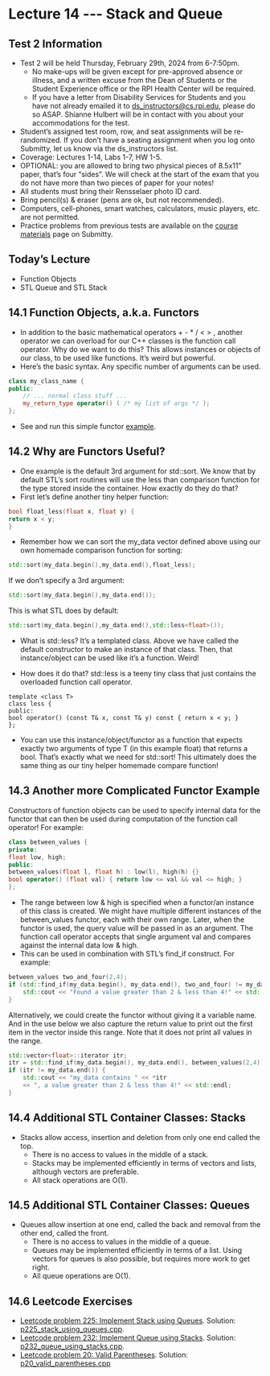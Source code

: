 # Lecture 14 --- Stack and Queue

## Test 2 Information

- Test 2 will be held Thursday, February 29th, 2024 from 6-7:50pm.
  - No make-ups will be given except for pre-approved absence or illness, and a written excuse from the Dean of Students or the Student Experience office or the RPI Health Center will be required.
  - If you have a letter from Disability Services for Students and you have not already emailed it to ds_instructors@cs.rpi.edu, please do so ASAP. Shianne Hulbert will be in contact with you about your accommodations for the test.
- Student’s assigned test room, row, and seat assignments will be re-randomized. If you don’t have a seating assignment when you log onto Submitty, let us know via the ds_instructors list.
- Coverage: Lectures 1-14, Labs 1-7, HW 1-5.
- OPTIONAL: you are allowed to bring two physical pieces of 8.5x11” paper, that’s four “sides”. We will check at the start of the exam that you do not have more than two pieces of paper for your notes!
- All students must bring their Rensselaer photo ID card.
- Bring pencil(s) & eraser (pens are ok, but not recommended).
- Computers, cell-phones, smart watches, calculators, music players, etc. are not permitted.
- Practice problems from previous tests are available on the [course materials](https://submitty.cs.rpi.edu/courses/s24/csci1200/course_materials) page on Submitty.

## Today’s Lecture

- Function Objects
- STL Queue and STL Stack

## 14.1 Function Objects, a.k.a. Functors

- In addition to the basic mathematical operators + - * / < > , another operator we can overload for our C++
classes is the function call operator.
 Why do we want to do this? This allows instances or objects of our class, to be used like functions. It’s weird
but powerful.
- Here’s the basic syntax. Any specific number of arguments can be used.

```cpp
class my_class_name {
public:
	// ... normal class stuff ...
	my_return_type operator() ( /* my list of args */ );
};
```

- See and run this simple functor [example](functor.cpp).

## 14.2 Why are Functors Useful?

- One example is the default 3rd argument for std::sort. We know that by default STL’s sort routines will use
the less than comparison function for the type stored inside the container. How exactly do they do that?
- First let’s define another tiny helper function:

```cpp
bool float_less(float x, float y) {
return x < y;
}
```

- Remember how we can sort the my_data vector defined above using our own homemade comparison function
for sorting:

```cpp
std::sort(my_data.begin(),my_data.end(),float_less);
```

If we don’t specify a 3rd argument:

```cpp
std::sort(my_data.begin(),my_data.end());
```

This is what STL does by default:

```cpp
std::sort(my_data.begin(),my_data.end(),std::less<float>());
```

- What is std::less? It’s a templated class. Above we have called the default constructor to make an instance
of that class. Then, that instance/object can be used like it’s a function. Weird!

- How does it do that? std::less is a teeny tiny class that just contains the overloaded function call operator.

```
template <class T>
class less {
public:
bool operator() (const T& x, const T& y) const { return x < y; }
};
```

- You can use this instance/object/functor as a function that expects exactly two arguments of type T (in this
example float) that returns a bool. That’s exactly what we need for std::sort! This ultimately does the
same thing as our tiny helper homemade compare function!

## 14.3 Another more Complicated Functor Example

Constructors of function objects can be used to specify internal data for the functor that can then be used
during computation of the function call operator! For example:

```cpp
class between_values {
private:
float low, high;
public:
between_values(float l, float h) : low(l), high(h) {}
bool operator() (float val) { return low <= val && val <= high; }
};
```

- The range between low & high is specified when a functor/an instance of this class is created. We might
have multiple different instances of the between_values functor, each with their own range. Later, when the
functor is used, the query value will be passed in as an argument. The function call operator accepts that
single argument val and compares against the internal data low & high.
- This can be used in combination with STL’s find_if construct. For example:

```cpp
between_values two_and_four(2,4);
if (std::find_if(my_data.begin(), my_data.end(), two_and_four) != my_data.end()) {
	std::cout << "Found a value greater than 2 & less than 4!" << std::endl;
}
```
 Alternatively, we could create the functor without giving it a variable name. And in the use below we also
capture the return value to print out the first item in the vector inside this range. Note that it does not print
all values in the range.

```cpp
std::vector<float>::iterator itr;
itr = std::find_if(my_data.begin(), my_data.end(), between_values(2,4));
if (itr != my_data.end()) {
	std::cout << "my_data contains " << *itr
	<< ", a value greater than 2 & less than 4!" << std::endl;
}
```

## 14.4 Additional STL Container Classes: Stacks

<!--We’ve studied STL vectors, lists, maps, and sets. These data structures provide a wide range of flexibility in
terms of operations. One way to obtain computational efficiency is to consider a simplified set of operations or
functionality.-->
<!-- For example, with a hash table we give up the notion of a sorted table and gain in find, insert, & erase efficiency.-->

- Stacks allow access, insertion and deletion from only one end called the top.
  - There is no access to values in the middle of a stack.
  - Stacks may be implemented efficiently in terms of vectors and lists, although vectors are preferable.
  - All stack operations are O(1).

## 14.5 Additional STL Container Classes: Queues

- Queues allow insertion at one end, called the back and removal from the other end, called the front.
  - There is no access to values in the middle of a queue.
  - Queues may be implemented efficiently in terms of a list. Using vectors for queues is also possible, but requires more work to get right.
  - All queue operations are O(1).

## 14.6 Leetcode Exercises

- [Leetcode problem 225: Implement Stack using Queues](https://leetcode.com/problems/implement-stack-using-queues/). Solution: [p225_stack_using_queues.cpp](../../leetcode/p225_stack_using_queues.cpp).
- [Leetcode problem 232: Implement Queue using Stacks](https://leetcode.com/problems/implement-queue-using-stacks/). Solution: [p232_queue_using_stacks.cpp](../../leetcode/p232_queue_using_stacks.cpp).
- [Leetcode problem 20: Valid Parentheses](https://leetcode.com/problems/valid-parentheses/). Solution: [p20_valid_parentheses.cpp](../../leetcode/p20_valid_parentheses.cpp)
